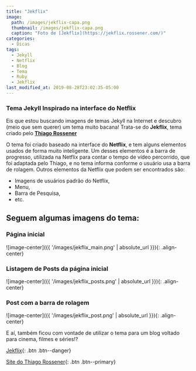 ```yaml
---
title: "Jekflix"
image: 
  path: /images/jekflix-capa.png
  thumbnail: /images/jekflix-capa.png
  caption: "Foto de [Jekflix](https://jekflix.rossener.com/)"
categories:
  - Dicas
tags:
  - Jekyll
  - Netflix
  - Blog
  - Tema
  - Ruby
  - Jekflix
last_modified_at: 2019-08-28T23:02:35-05:00
---
```


### Tema Jekyll Inspirado na interface do Netflix

Eis que estou buscando imagens de temas Jekyll na Internet e descubro (meio que sem querer) um tema muito bacana!
Trata-se do **Jekflix**, tema criado pelo **[Thiago Rossener](https://rossener.com/)**

O tema foi criado baseado na interface do **Netflix**, e tem alguns elementos usados de forma muito inteligente.
Um desses elementos é a barra de progresso, utilizada na Netflix para contar o tempo de vídeo percorrido, que foi adaptada pelo Thiago, e no tema informa conforme o usuário usa a barra de rolagem.
Outros elementos da Netflix que podem ser encontrados são: 
* Imagens de usuários padrão do Netflix, 
* Menu, 
* Barra de Pesquisa, 
* etc.

## Seguem algumas imagens do tema:

### Página inicial
![image-center]({{ '/images/jekflix_main.png' | absolute_url }}){: .align-center}

### Listagem de Posts da página inicial
![image-center]({{ '/images/jekflix_posts.png' | absolute_url }}){: .align-center}

### Post com a barra de rolagem
![image-center]({{ '/images/jekflix_post.png' | absolute_url }}){: .align-center}



E aí, também ficou com vontade de utilizar o tema para um blog voltado para cinema, filmes e séries!?

[Jekflix](https://jekflix.rossener.com/){: .btn .btn--danger}

[Site do Thiago Rossener](https://rossener.com/){: .btn .btn--primary}